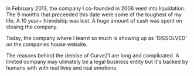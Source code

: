 In February 2013, the company I co-founded in 2006 went into liquidation. The 9 months that preceeded this date were some of the toughest of my life. A 10 year+ friendship was lost. A huge amount of cash was spent on closing the company.

Today, the company where I learnt so much is showing up as 'DISSOLVED' on the companies house website.

The reasons behind the demise of Curve21 are long and complicated. A limited company may ulimately be a legal business entity but it's backed by humans with with real lives and real emotions.
